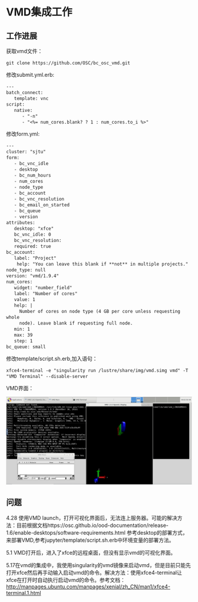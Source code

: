 
# VMD集成工作

## 工作进展 
获取vmd文件：

    git clone https://github.com/OSC/bc_osc_vmd.git
    
修改submit.yml.erb:

    ---
    batch_connect:
       template: vnc
    script:
       native:
          - "-n"
          - "<%= num_cores.blank? ? 1 : num_cores.to_i %>"

修改form.yml:

    ---
    cluster: "sjtu"
    form:
       - bc_vnc_idle
       - desktop
       - bc_num_hours
       - num_cores
       - node_type
       - bc_account
       - bc_vnc_resolution
       - bc_email_on_started
       - bc_queue
       - version
    attributes:
       desktop: "xfce"
       bc_vnc_idle: 0
       bc_vnc_resolution:
       required: true
    bc_account:
       label: "Project"
        help: "You can leave this blank if **not** in multiple projects."
    node_type: null
    version: "vmd/1.9.4"
    num_cores:
       widget: "number_field"
       label: "Number of cores"
       value: 1
       help: |
         Number of cores on node type (4 GB per core unless requesting whole
         node). Leave blank if requesting full node.
       min: 1
       max: 39
       step: 1
    bc_queue: small

修改template/script.sh.erb,加入语句：

    xfce4-terminal -e "singularity run /lustre/share/img/vmd.simg vmd" -T "VMD Terminal" --disable-server
    
VMD界面：

![avater](vmd0.png)

## 问题

4.28 使用VMD launch，打开可视化界面后，无法连上服务器。可能的解决方法：目前根据文档https://osc.github.io/ood-documentation/release-1.6/enable-desktops/software-requirements.html 参考desktop的部署方式，来部署VMD,参考jupyter/template/script.sh.erb中环境变量的部署方法。

5.1 VMD打开后，进入了xfce的远程桌面，但没有显示vmd的可视化界面。

5.17在vmd的集成中，我使用singularity的vmd镜像来启动vmd，但是目前只能先打开xfce然后再手动输入启动vmd的命令。解决方法：使用xfce4-terminal让xfce在打开时自动执行启动vmd的命令。参考文档：http://manpages.ubuntu.com/manpages/xenial/zh_CN/man1/xfce4-terminal.1.html


   
